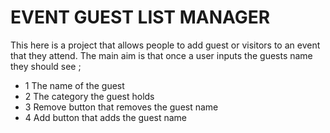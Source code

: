 #  EVENT GUEST LIST MANAGER
This here is a project that allows people to add guest or visitors to an event that they attend.
The main aim is that once a user inputs the guests name they should see ;
* 1 The name of the guest
* 2 The category the guest holds
* 3 Remove button that removes the guest name 
* 4 Add button that adds the guest name
